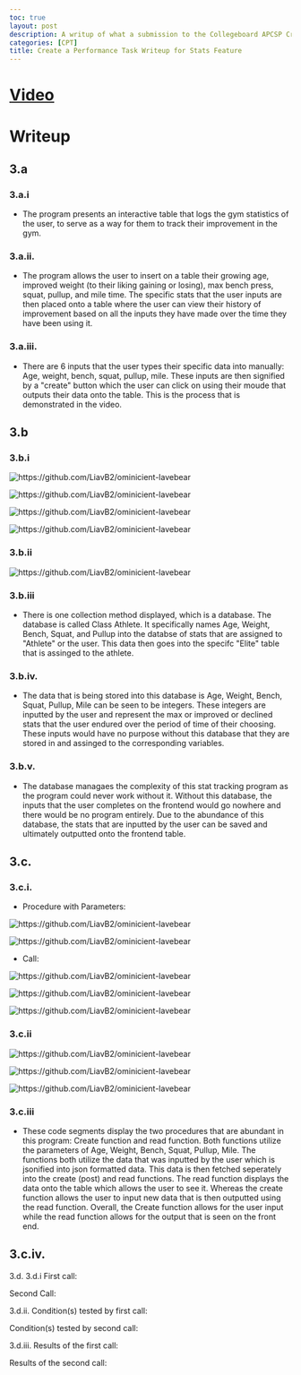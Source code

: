 ```yaml
---
toc: true
layout: post
description: A writup of what a submission to the Collegeboard APCSP Create a Performance Task would look like for my individual feature of our project.
categories: [CPT]
title: Create a Performance Task Writeup for Stats Feature
---
```


# [Video](https://clipchamp.com/watch/urYOPfIh1FN)

# Writeup

## 3.a 
### 3.a.i
- The program presents an interactive table that logs the gym statistics of the user, to serve as a way for them to track their improvement in the gym. 

### 3.a.ii.
- The program allows the user to insert on a table their growing age, improved weight (to their liking gaining or losing), max bench press, squat, pullup, and mile time. The specific stats that the user inputs are then placed onto a table where the user can view their history of improvement based on all the inputs they have made over the time they have been using it.

### 3.a.iii.
- There are 6 inputs that the user types their specific data into manually: Age, weight, bench, squat, pullup, mile. These inputs are then signified by a "create" button which the user can click on using their moude that outputs their data onto the table. This is the process that is demonstrated in the video.

## 3.b
### 3.b.i

![]({{site.baseurl}}/images/3.b.i2.png "https://github.com/LiavB2/ominicient-lavebear")

![]({{site.baseurl}}/images/3.b.i3.png "https://github.com/LiavB2/ominicient-lavebear")

![]({{site.baseurl}}/images/3.b.i.png "https://github.com/LiavB2/ominicient-lavebear")

![]({{site.baseurl}}/images/3.b.i4.png "https://github.com/LiavB2/ominicient-lavebear")

### 3.b.ii

![]({{site.baseurl}}/images/3.b.ii.png "https://github.com/LiavB2/ominicient-lavebear")

### 3.b.iii
- There is one collection method displayed, which is a database. The database is called Class Athlete. It specifically names Age, Weight, Bench, Squat, and Pullup into the databse of stats that are assigned to "Athlete" or the user. This data then goes into the specifc "Elite" table that is assinged to the athlete.

### 3.b.iv.
- The data that is being stored into this database is Age, Weight, Bench, Squat, Pullup, Mile can be seen to be integers. These integers are inputted by the user and represent the max or improved or declined stats that the user endured over the period of time of their choosing. These inputs would have no purpose without this database that they are stored in and assinged to the corresponding variables.

### 3.b.v.
- The database managaes the complexity of this stat tracking program as the program could never work without it. Without this database, the inputs that the user completes on the frontend would go nowhere and there would be no program entirely. Due to the abundance of this database, the stats that are inputted by the user can be saved and ultimately outputted onto the frontend table.

## 3.c.
### 3.c.i.

- Procedure with Parameters:

![]({{site.baseurl}}/images/3.c.ii1.png "https://github.com/LiavB2/ominicient-lavebear")

![]({{site.baseurl}}/images/3.c.ii2.png "https://github.com/LiavB2/ominicient-lavebear")

- Call:

![]({{site.baseurl}}/images/3.c.i.png "https://github.com/LiavB2/ominicient-lavebear")

![]({{site.baseurl}}/images/3.c.ii3.png "https://github.com/LiavB2/ominicient-lavebear")

![]({{site.baseurl}}/images/3.c.ii4.png "https://github.com/LiavB2/ominicient-lavebear")

### 3.c.ii

![]({{site.baseurl}}/images/3.c.iii.png "https://github.com/LiavB2/ominicient-lavebear")

![]({{site.baseurl}}/images/3.c.iii2.png "https://github.com/LiavB2/ominicient-lavebear")

![]({{site.baseurl}}/images/3.c.iii3.png "https://github.com/LiavB2/ominicient-lavebear")

### 3.c.iii
- These code segments display the two procedures that are abundant in this program: Create function and read function. Both functions utilize the parameters of Age, Weight, Bench, Squat, Pullup, Mile. The functions both utilize the data that was inputted by the user which is jsonified into json formatted data. This data is then fetched seperately into the create (post) and read functions. The read function displays the data onto the table which allows the user to see it. Whereas the create function allows the user to input new data that is then outputted using the read function. Overall, the Create function allows for the user input while the read function allows for the output that is seen on the front end.

3.c.iv.
- 

3.d.
3.d.i
First call:

Second Call:

3.d.ii.
Condition(s) tested by first call:

Condition(s) tested by second call:

3.d.iii.
Results of the first call:

Results of the second call:
